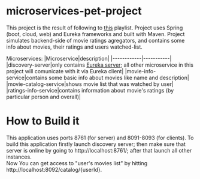 # microservices-pet-project
This project is the result of following to [this](https://www.youtube.com/playlist?list=PLqq-6Pq4lTTZSKAFG6aCDVDP86Qx4lNas) playlist.
Project uses Spring (boot, cloud, web) and Eureka frameworks and built with Maven.
Project simulates backend-side of movie ratings agregators, and contains some info about movies, their ratings and users watched-list. 

Microservices:
|Microservice|description|
|------------|-----------|
|discovery-server|only contains [Eureka server](https://www.tutorialspoint.com/spring_boot/spring_boot_eureka_server.htm); all other microservice in this project will comunicate with it via Eureka client|
|movie-info-service|contains some basic info about movies like name and description|
|movie-catalog-service|shows movie list that was watched by user|
|ratings-info-service|contains information about movie's ratings (by particular person and overall)|
# How to Build it
This application uses ports 8761 (for server) and 8091-8093 (for clients). To build this application firstly launch discovery server; then make sure that server is online by going to http://localhost:8761/; after that launch all other instances.<br>
Now You can get access to "user's movies list" by hitting http://localhost:8092/catalog/{userId}. 
